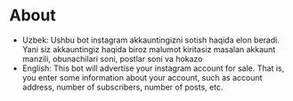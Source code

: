 # About
* Uzbek: Ushbu bot instagram akkauntingizni sotish haqida elon beradi. Yani siz akkauntingiz haqida biroz malumot kiritasiz masalan akkaunt manzili, obunachilari soni, postlar soni va hokazo
* English: This bot will advertise your instagram account for sale. That is, you enter some information about your account, such as account address, number of subscribers, number of posts, etc.
